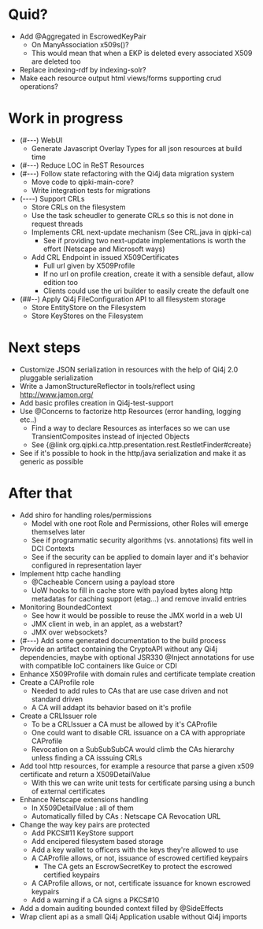 
# Quid?

* Add @Aggregated in EscrowedKeyPair
  * On ManyAssociation<X509> x509s()?
  * This would mean that when a EKP is deleted every associated X509 are deleted too
* Replace indexing-rdf by indexing-solr?
* Make each resource output html views/forms supporting crud operations?


# Work in progress


* (#---) WebUI
  * Generate Javascript Overlay Types for all json resources at build time
* (#---) Reduce LOC in ReST Resources
* (#---) Follow state refactoring with the Qi4j data migration system
  * Move code to qipki-main-core?
  * Write integration tests for migrations
* (----) Support CRLs
  * Store CRLs on the filesystem
  * Use the task scheudler to generate CRLs so this is not done in request threads
  * Implements CRL next-update mechanism (See CRL.java in qipki-ca)
    * See if providing two next-update implementations is worth the effort (Netscape and Microsoft ways)
  * Add CRL Endpoint in issued X509Certificates
    * Full url given by X509Profile
    * If no url on profile creation, create it with a sensible defaut, allow edition too
    * Clients could use the uri builder to easily create the default one 
* (##--) Apply Qi4j FileConfiguration API to all filesystem storage
  * Store EntityStore on the Filesystem
  * Store KeyStores on the Filesystem

# Next steps

* Customize JSON serialization in resources with the help of Qi4j 2.0 pluggable serialization
* Write a JamonStructureReflector in tools/reflect using http://www.jamon.org/
* Add basic profiles creation in Qi4j-test-support
* Use @Concerns to factorize http Resources (error handling, logging etc..)
  * Find a way to declare Resources as interfaces so we can use TransientComposites instead of injected Objects
  * See {@link org.qipki.ca.http.presentation.rest.RestletFinder#create}
* See if it's possible to hook in the http/java serialization and make it as generic as possible


# After that

* Add shiro for handling roles/permissions
  * Model with one root Role and Permissions, other Roles will emerge themselves later
  * See if programmatic security algorithms (vs. annotations) fits well in DCI Contexts
  * See if the security can be applied to domain layer and it's behavior configured in representation layer
* Implement http cache handling
  * @Cacheable Concern using a payload store
  * UoW hooks to fill in cache store with payload bytes along http metadatas for caching support (etag...) and remove invalid entries
* Monitoring BoundedContext
  * See how it would be possible to reuse the JMX world in a web UI
  * JMX client in web, in an applet, as a webstart?
  * JMX over websockets?
* (#---) Add some generated documentation to the build process
* Provide an artifact containing the CryptoAPI without any Qi4j dependencies, maybe with optional JSR330 @Inject annotations for use with compatible IoC containers like Guice or CDI
* Enhance X509Profile with domain rules and certificate template creation
* Create a CAProfile role
  * Needed to add rules to CAs that are use case driven and not standard driven
  * A CA will addapt its behavior based on it's profile
* Create a CRLIssuer role
  * To be a CRLIssuer a CA must be allowed by it's CAProfile
  * One could want to disable CRL issuance on a CA with appropriate CAProfile
  * Revocation on a SubSubSubCA would climb the CAs hierarchy unless finding a CA isssuing CRLs
* Add tool http resources, for example a resource that parse a given x509 certificate and return a X509DetailValue
  * With this we can write unit tests for certificate parsing using a bunch of external certificates
* Enhance Netscape extensions handling
  * In X509DetailValue : all of them
  * Automatically filled by CAs : Netscape CA Revocation URL
* Change the way key pairs are protected
  * Add PKCS#11 KeyStore support
  * Add encipered filesystem based storage
  * Add a key wallet to officers with the keys they're allowed to use
  * A CAProfile allows, or not, issuance of escrowed certified keypairs
    * The CA gets an EscrowSecretKey to protect the escrowed certified keypairs
  * A CAProfile allows, or not, certificate issuance for known escrowed keypairs
  * Add a warning if a CA signs a PKCS#10 
* Add a domain auditing bounded context filled by @SideEffects
* Wrap client api as a small Qi4j Application usable without Qi4j imports
